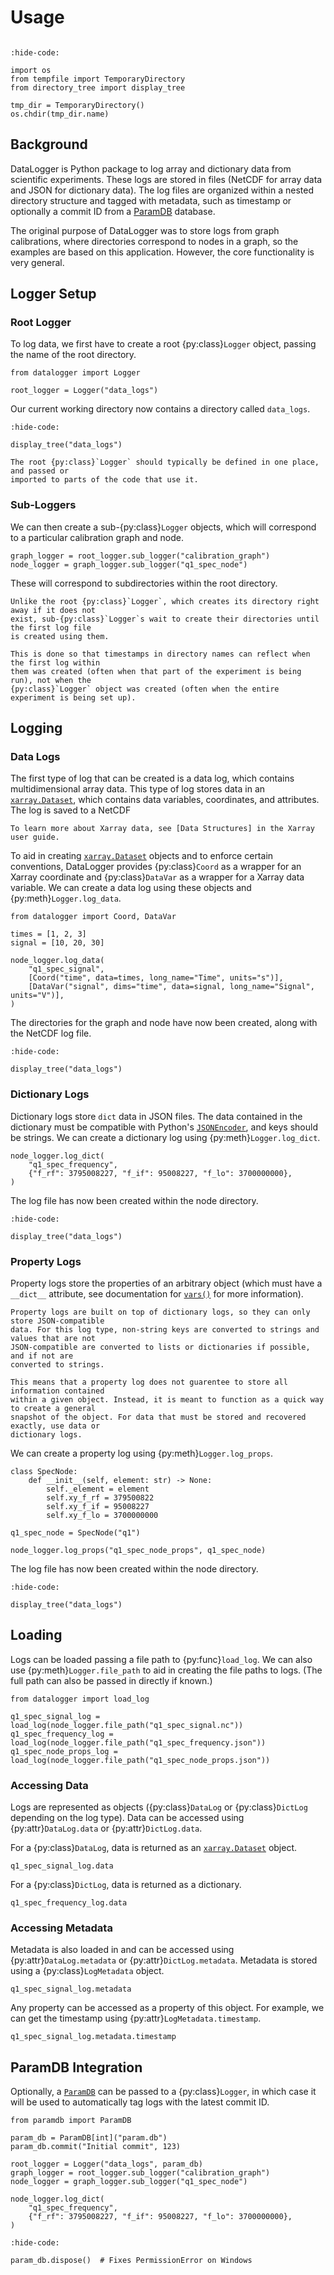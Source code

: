 # Usage

```{py:currentmodule} datalogger

```

<!-- Jupyter Sphinx setup -->

```{jupyter-execute}
:hide-code:

import os
from tempfile import TemporaryDirectory
from directory_tree import display_tree

tmp_dir = TemporaryDirectory()
os.chdir(tmp_dir.name)
```

## Background

DataLogger is Python package to log array and dictionary data from scientific
experiments. These logs are stored in files (NetCDF for array data and JSON for
dictionary data). The log files are organized within a nested directory structure and
tagged with metadata, such as timestamp or optionally a commit ID from a [ParamDB]
database.

The original purpose of DataLogger was to store logs from graph calibrations, where
directories correspond to nodes in a graph, so the examples are based on this
application. However, the core functionality is very general.

## Logger Setup

### Root Logger

To log data, we first have to create a root {py:class}`Logger` object, passing the name
of the root directory.

```{jupyter-execute}
from datalogger import Logger

root_logger = Logger("data_logs")
```

Our current working directory now contains a directory called `data_logs`.

```{jupyter-execute}
:hide-code:

display_tree("data_logs")
```

```{tip}
The root {py:class}`Logger` should typically be defined in one place, and passed or
imported to parts of the code that use it.
```

### Sub-Loggers

We can then create a sub-{py:class}`Logger` objects, which will correspond to a
particular calibration graph and node.

```{jupyter-execute}
graph_logger = root_logger.sub_logger("calibration_graph")
node_logger = graph_logger.sub_logger("q1_spec_node")
```

These will correspond to subdirectories within the root directory.

```{important}
Unlike the root {py:class}`Logger`, which creates its directory right away if it does not
exist, sub-{py:class}`Logger`s wait to create their directories until the first log file
is created using them.

This is done so that timestamps in directory names can reflect when the first log within
them was created (often when that part of the experiment is being run), not when the
{py:class}`Logger` object was created (often when the entire experiment is being set up).
```

## Logging

### Data Logs

The first type of log that can be created is a data log, which contains multidimensional
array data. This type of log stores data in an [`xarray.Dataset`], which contains data
variables, coordinates, and attributes. The log is saved to a NetCDF

```{seealso}
To learn more about Xarray data, see [Data Structures] in the Xarray user guide.
```

To aid in creating [`xarray.Dataset`] objects and to enforce certain conventions,
DataLogger provides {py:class}`Coord` as a wrapper for an Xarray coordinate and
{py:class}`DataVar` as a wrapper for a Xarray data variable. We can create a data log
using these objects and {py:meth}`Logger.log_data`.

```{jupyter-execute}
from datalogger import Coord, DataVar

times = [1, 2, 3]
signal = [10, 20, 30]

node_logger.log_data(
    "q1_spec_signal",
    [Coord("time", data=times, long_name="Time", units="s")],
    [DataVar("signal", dims="time", data=signal, long_name="Signal", units="V")],
)
```

The directories for the graph and node have now been created, along with the NetCDF log
file.

```{jupyter-execute}
:hide-code:

display_tree("data_logs")
```

### Dictionary Logs

Dictionary logs store `dict` data in JSON files. The data contained in the dictionary must
be compatible with Python's [`JSONEncoder`], and keys should be strings. We can create a
dictionary log using {py:meth}`Logger.log_dict`.

```{jupyter-execute}
node_logger.log_dict(
    "q1_spec_frequency",
    {"f_rf": 3795008227, "f_if": 95008227, "f_lo": 3700000000},
)
```

The log file has now been created within the node directory.

```{jupyter-execute}
:hide-code:

display_tree("data_logs")
```

### Property Logs

Property logs store the properties of an arbitrary object (which must have a `__dict__`
attribute, see documentation for [`vars()`] for more information).

```{warning}
Property logs are built on top of dictionary logs, so they can only store JSON-compatible
data. For this log type, non-string keys are converted to strings and values that are not
JSON-compatible are converted to lists or dictionaries if possible, and if not are
converted to strings.

This means that a property log does not guarentee to store all information contained
within a given object. Instead, it is meant to function as a quick way to create a general
snapshot of the object. For data that must be stored and recovered exactly, use data or
dictionary logs.
```

We can create a property log using {py:meth}`Logger.log_props`.

```{jupyter-execute}
class SpecNode:
    def __init__(self, element: str) -> None:
        self._element = element
        self.xy_f_rf = 379500822
        self.xy_f_if = 95008227
        self.xy_f_lo = 3700000000

q1_spec_node = SpecNode("q1")

node_logger.log_props("q1_spec_node_props", q1_spec_node)
```

The log file has now been created within the node directory.

```{jupyter-execute}
:hide-code:

display_tree("data_logs")
```

## Loading

Logs can be loaded passing a file path to {py:func}`load_log`. We can also use
{py:meth}`Logger.file_path` to aid in creating the file paths to logs. (The full path can
also be passed in directly if known.)

```{jupyter-execute}
from datalogger import load_log

q1_spec_signal_log = load_log(node_logger.file_path("q1_spec_signal.nc"))
q1_spec_frequency_log = load_log(node_logger.file_path("q1_spec_frequency.json"))
q1_spec_node_props_log = load_log(node_logger.file_path("q1_spec_node_props.json"))
```

### Accessing Data

Logs are represented as objects ({py:class}`DataLog` or {py:class}`DictLog` depending on
the log type). Data can be accessed using {py:attr}`DataLog.data` or
{py:attr}`DictLog.data`.

For a {py:class}`DataLog`, data is returned as an [`xarray.Dataset`] object.

```{jupyter-execute}
q1_spec_signal_log.data
```

For a {py:class}`DictLog`, data is returned as a dictionary.

```{jupyter-execute}
q1_spec_frequency_log.data
```

### Accessing Metadata

Metadata is also loaded in and can be accessed using {py:attr}`DataLog.metadata` or
{py:attr}`DictLog.metadata`. Metadata is stored using a {py:class}`LogMetadata` object.

```{jupyter-execute}
q1_spec_signal_log.metadata
```

Any property can be accessed as a property of this object. For example, we can get the
timestamp using {py:attr}`LogMetadata.timestamp`.

```{jupyter-execute}
q1_spec_signal_log.metadata.timestamp
```

## ParamDB Integration

Optionally, a [`ParamDB`] can be passed to a {py:class}`Logger`, in which case it will be
used to automatically tag logs with the latest commit ID.

```{jupyter-execute}
from paramdb import ParamDB

param_db = ParamDB[int]("param.db")
param_db.commit("Initial commit", 123)

root_logger = Logger("data_logs", param_db)
graph_logger = root_logger.sub_logger("calibration_graph")
node_logger = graph_logger.sub_logger("q1_spec_node")

node_logger.log_dict(
    "q1_spec_frequency",
    {"f_rf": 3795008227, "f_if": 95008227, "f_lo": 3700000000},
)
```

<!-- Jupyter Sphinx cleanup -->

```{jupyter-execute}
:hide-code:

param_db.dispose()  # Fixes PermissionError on Windows
```

[ParamDB]: https://paramdb.readthedocs.io/en/stable/
[`xarray.Dataset`]: https://docs.xarray.dev/en/stable/generated/xarray.Dataset.html
[NetCDF]: https://www.unidata.ucar.edu/software/netcdf/
[Data Structures]: https://docs.xarray.dev/en/stable/user-guide/data-structures.html
[`JSONEncoder`]: https://docs.python.org/3/library/json.html#json.JSONEncoder
[`vars()`]: https://docs.python.org/3/library/functions.html#vars
[`ParamDB`]: https://paramdb.readthedocs.io/en/stable/api-reference.html#paramdb.ParamDB
